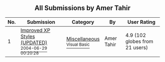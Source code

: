 ﻿<div align="center">

## All Submissions by Amer Tahir

</div>

No.  | Submission | Category | By   | User Rating
---- | ---------- | -------- | ---- | -----------
1 | [Improved XP Styles \(UPDATED\)<br /><sup>2004-06-29 00:20:28</sup>](https://github.com/Planet-Source-Code/amer-tahir-improved-xp-styles-updated__1-54590) | [Miscellaneous<br /><sup>Visual Basic</sup>](../ByCategory/miscellaneous__1-1.md) | Amer Tahir | 4.9 (102 globes from 21 users)
